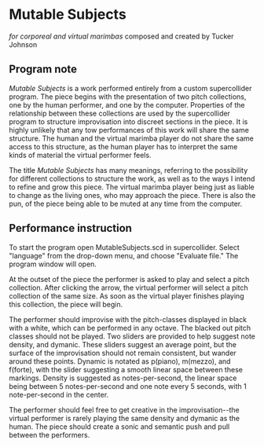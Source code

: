 # Mutable Subjects
*for corporeal and virtual marimbas*
composed and created by Tucker Johnson

## Program note
*Mutable Subjects* is a work performed entirely from a custom supercollider program. The piece begins with the presentation of two pitch collections, one by the human performer, and one by the computer. Properties of the relationship between these collections are used by the supercollider program to structure improvisation into  discreet sections in the piece. It is highly unlikely that any tow performances of this work will share the same structure. The human and the virtual marimba player do not share the same access to this structure, as the human player has to interpret the same kinds of material the virtual performer feels.

The title *Mutable Subjects* has many meanings, referring to the possibility for different collections to structure the work, as well as to the ways I intend to refine and grow this piece. The virtual marimba player being just as liable to change as the living ones, who may approach the piece. There is also the pun, of the piece being able to be muted at any time from the computer.


## Performance instruction

To start the program open MutableSubjects.scd in supercollider. Select "language" from the drop-down menu, and choose "Evaluate file." The program window will open.

At the outset of the piece the performer is asked to play and select a pitch collection. After clicking the arrow, the virtual performer will select a pitch collection of the same size. As soon as the virtual player finishes playing this collection, the piece will begin.

The performer should improvise with the pitch-classes displayed in black with a white, which can be performed in any octave. The blacked out pitch classes should not be played. Two sliders are provided to help suggest note density, and dymanic. These sliders suggest an average point, but the surface of the improvisation should not remain consistent, but wander around these points. Dynamic is notated as p(piano), m(mezzo), and f(forte), with the slider suggesting a smooth linear space between these markings. Density is suggested as notes-per-second, the linear space being between 5 notes-per-second and one note every 5 seconds, with 1 note-per-second in the center.

The performer should feel free to get creative in the improvisation--the virtual performer is rarely playing the same density and dymanic as the human. The piece should create a sonic and semantic push and pull between the performers.
